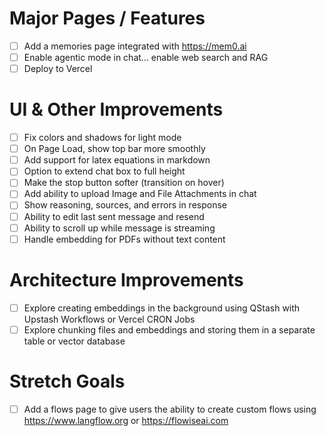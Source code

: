 # Major Pages / Features

- [ ] Add a memories page integrated with https://mem0.ai
- [ ] Enable agentic mode in chat... enable web search and RAG
- [ ] Deploy to Vercel

# UI & Other Improvements

- [ ] Fix colors and shadows for light mode
- [ ] On Page Load, show top bar more smoothly
- [ ] Add support for latex equations in markdown
- [ ] Option to extend chat box to full height
- [ ] Make the stop button softer (transition on hover)
- [ ] Add ability to upload Image and File Attachments in chat
- [ ] Show reasoning, sources, and errors in response
- [ ] Ability to edit last sent message and resend
- [ ] Ability to scroll up while message is streaming
- [ ] Handle embedding for PDFs without text content

# Architecture Improvements

- [ ] Explore creating embeddings in the background using QStash with Upstash Workflows or Vercel CRON Jobs
- [ ] Explore chunking files and embeddings and storing them in a separate table or vector database

# Stretch Goals

- [ ] Add a flows page to give users the ability to create custom flows using https://www.langflow.org or https://flowiseai.com
